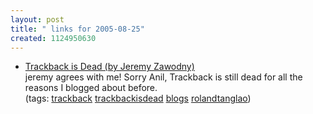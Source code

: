 ```yaml
---
layout: post
title: " links for 2005-08-25"
created: 1124950630
---
```

<ul class="delicious">
	<li>
		<div class="delicious-link"><a href="http://jeremy.zawodny.com/blog/archives/005049.html">Trackback is Dead (by Jeremy Zawodny)</a></div>
		<div class="delicious-extended">jeremy agrees with me! Sorry Anil, Trackback is still dead for all the reasons I blogged about before.</div>
		<div class="delicious-tags">(tags: <a href="http://del.icio.us/rtanglao/trackback">trackback</a> <a href="http://del.icio.us/rtanglao/trackbackisdead">trackbackisdead</a> <a href="http://del.icio.us/rtanglao/blogs">blogs</a> <a href="http://del.icio.us/rtanglao/rolandtanglao">rolandtanglao</a>)</div>
	</li>
</ul>


